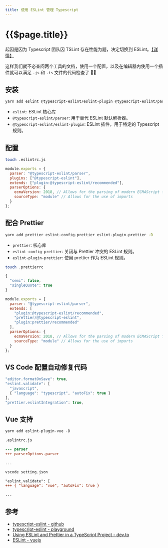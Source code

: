 ```yaml
---
title: 使用 ESLint 管理 Typescript
---
```


# {{$page.title}}

起因是因为 Typescript 团队因 TSLint 存在性能为题，决定切换到 ESLint。[【详情】](https://eslint.org/blog/2019/01/future-typescript-eslint#linting)

这样我们就不必查阅两个工具的文档，使用一个配置，以及在编辑器内使用一个插件就可以满足 `.js` 和 `.ts` 文件的代码检查了 🎉

## 安装

```bash
yarn add eslint @typescript-eslint/eslint-plugin @typescript-eslint/parser -D
```

- `eslint`: ESLint 核心库
- `@typescript-eslint/parser`: 用于替代 ESLint 默认解析器。
- `@typescript-eslint/eslint-plugin`: ESLint 插件，用于特定的 Typescript 规则。

## 配置

```bash
touch .eslintrc.js
```

```js
module.exports = {
  parser: "@typescript-eslint/parser",
  plugins: ["@typescript-eslint"],
  extends: ["plugin:@typescript-eslint/recommended"],
  parserOptions: {
    ecmaVersion: 2018, // Allows for the parsing of modern ECMAScript features
    sourceType: "module" // Allows for the use of imports
  }
};
```

## 配合 Prettier

```bash
yarn add prettier eslint-config-prettier eslint-plugin-prettier -D
```

- `prettier`: 核心库
- `eslint-config-prettier`: 关闭与 Prettier 冲突的 ESLint 规则。
- `eslint-plugin-prettier`: 使用 prettier 作为 ESLint 规则。

```bash
touch .prettierrc
```

```js
{
  "semi": false,
  "singleQuote": true
}
```

```js
module.exports = {
  parser: "@typescript-eslint/parser",
  extends: [
    "plugin:@typescript-eslint/recommended",
    "prettier/@typescript-eslint",
    "plugin:prettier/recommended"
  ],
  parserOptions: {
    ecmaVersion: 2018, // Allows for the parsing of modern ECMAScript features
    sourceType: "module" // Allows for the use of imports
  }
};
```

## VS Code 配置自动修复代码

```js
"editor.formatOnSave": true,
"eslint.validate": [
  "javascript",
  { "language": "typescript", "autoFix": true }
],
"prettier.eslintIntegration": true,
```

## Vue 支持

```js
yarn add eslint-plugin-vue -D
```

```patch
.eslintrc.js

--- parser
+++ parserOptions.parser

...
```

```patch
vscode setting.json

"eslint.validate": [
+++ { "language": "vue", "autoFix": true }

...
```

## 参考

- [typescript-eslint - github ](https://github.com/typescript-eslint/typescript-eslint)
- [typescript-eslint - playground](https://javascriptplayground.com/typescript-eslint/)
- [Using ESLint and Prettier in a TypeScript Project - dev.to](https://dev.to/robertcoopercode/using-eslint-and-prettier-in-a-typescript-project-53jb)
- [ESLint - vuejs](https://eslint.vuejs.org/user-guide/#installation)